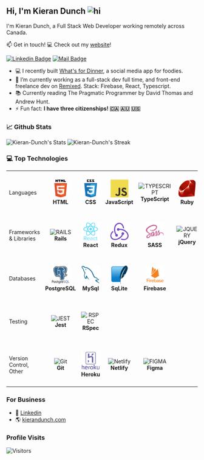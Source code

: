## Hi, I'm Kieran Dunch <img src="https://user-images.githubusercontent.com/1303154/88677602-1635ba80-d120-11ea-84d8-d263ba5fc3c0.gif" width="28px" height="28px" alt="hi">


I'm Kieran Dunch, a Full Stack Web Developer working remotely across Canada.

:mailbox: Get in touch!     💻 Check out my [website](https://www.kierandunch.com/)!

[![Linkedin Badge](https://img.shields.io/badge/-Kieran-0e76a8?style=flat&labelColor=0e76a8&logo=linkedin&logoColor=white)](https://www.linkedin.com/in/kieran-dunch/) [![Mail Badge](https://img.shields.io/badge/-Kieran-c0392b?style=flat&labelColor=c0392b&logo=gmail&logoColor=white)](mailto:dunch.kieran@gmail.com)

- 💻 I recently built [What's for Dinner](https://github.com/Kieran-Dunch/whatsfordinner), a social media app for foodies.
- 🧠 I’m currently working as a full-stack dev full time, and front-end freelance dev on [Remixed](https://www.kierandunch.com/remixed). Stack: Firebase, React, Typescript.
- 📚 Currently reading The Pragmatic Programmer by David Thomas and Andrew Hunt.
- ⚡ Fun fact: **I have three citizenships! :canada: :australia: :us:**

### 📈 Github Stats

![Kieran-Dunch's Stats](https://github-readme-stats.vercel.app/api?username=Kieran-Dunch&theme=blueberry&show_icons=true&hide_border=true&count_private=true)
![Kieran-Dunch's Streak](https://github-readme-streak-stats.herokuapp.com/?user=Kieran-Dunch&theme=blueberry&hide_border=true)

### :computer: Top Technologies

<table>  
  <tr>
    <td>Languages</td>
    <td align="center" height="108" width="108">
      <img
        src="https://raw.githubusercontent.com/devicons/devicon/master/icons/html5/html5-original-wordmark.svg"
        width="48"
        height="48"
        alt="HTML"
      />
      <br /><strong>HTML</strong>
    </td>
    <td align="center" height="108" width="108">
      <img
        src="https://raw.githubusercontent.com/devicons/devicon/master/icons/css3/css3-original-wordmark.svg"
        width="48"
        height="48"
        alt="CSS"
      />
      <br /><strong>CSS</strong>
    </td>
    <td align="center" height="108" width="108">
      <img
        src="https://raw.githubusercontent.com/devicons/devicon/master/icons/javascript/javascript-original.svg"
        width="48"
        height="48"
        alt="JAVASCRIPT"
      />
      <br /><strong>JavaScript</strong>
    </td>
    <td align="center" height="108" width="108">
      <img
        src="https://titrias.com/files/2022/04/typescript.png"
        width="48"
        height="48"
        alt="TYPESCRIPT"
      />
      <br /><strong>TypeScript</strong>
    </td>
    <td align="center" height="108" width="108">
      <img
        src="https://raw.githubusercontent.com/devicons/devicon/master/icons/ruby/ruby-original.svg"
        width="48"
        height="48"
        alt="RUBY"
      />
      <br /><strong>Ruby</strong>
    </td>
    <td align="center" height="108" width="108">
      <img
        src="https://github.com/devicons/devicon/blob/master/icons/python/python-original-wordmark.svg"
        width="48"
        height="48"
        alt="Python"
      />
      <br /><strong>Python</strong>
    </td>
    <td align="center" height="108" width="108">
      <img
        src="https://cdn-icons-png.flaticon.com/512/2772/2772165.png"
        width="48"
        height="48"
        alt="SQL"
      />
      <br /><strong>SQL</strong>
    </td>
  </tr>
  <tr>
    <td>Frameworks & Libraries</td>
    <td align="center" height="108" width="108">
      <img
        src="https://cdn.iconscout.com/icon/free/png-256/rails-3521664-2945108.png"
        width="48"
        height="48"
        alt="RAILS"
      />
      <br /><strong>Rails</strong>
    </td>
    <td align="center" height="108" width="108">
      <img
        src="https://raw.githubusercontent.com/devicons/devicon/master/icons/react/react-original-wordmark.svg"
        width="48"
        height="48"
        alt="REACT"
      />
      <br /><strong>React</strong>
    </td>
    <td align="center" height="108" width="108">
      <img
        src="https://github.com/devicons/devicon/blob/master/icons/redux/redux-original.svg"
        width="48"
        height="48"
        alt="Redux"
      />
      <br /><strong>Redux</strong>
    </td>
    <td align="center" height="108" width="108">
      <img
        src="https://raw.githubusercontent.com/devicons/devicon/master/icons/sass/sass-original.svg"
        width="48"
        height="48"
        alt="SASS"
      />
      <br /><strong>SASS</strong>
    </td>
    <td align="center" height="108" width="108">
      <img
        src="https://www.vectorlogo.zone/logos/jquery/jquery-icon.svg"
        width="48"
        height="48"
        alt="JQUERY"
      />
      <br /><strong>jQuery</strong>
    </td>
    <td align="center" height="108" width="108">
      <img
        src="https://pbs.twimg.com/profile_images/833789473376854018/skScegH6_400x400.jpg"
        width="48"
        height="48"
        alt="EJS"
      />
      <br /><strong>EJS</strong>
    </td>
  </tr>
   
  <tr>
    <td>Databases</td>
    <td align="center" height="108" width="108">
        <img
          src="https://raw.githubusercontent.com/devicons/devicon/master/icons/postgresql/postgresql-original-wordmark.svg"
          width="48"
          height="48"
          alt="POSTGRESQL"
        />
        <br /><strong>PostgreSQL</strong>
      </td>
      <td align="center" height="108" width="108">
        <img
          src="https://github.com/devicons/devicon/blob/master/icons/mysql/mysql-original.svg"
          width="48"
          height="48"
          alt="MYSQL"
        />
        <br /><strong>MySql</strong>
      </td> 
      <td align="center" height="108" width="108">
        <img
          src="https://github.com/devicons/devicon/blob/master/icons/sqlite/sqlite-original.svg"
          width="48"
          height="48"
          alt="SqLite"
        />
        <br /><strong>SqLite</strong>
      </td> 
      <td align="center" height="108" width="108">
        <img
          src="https://github.com/devicons/devicon/blob/master/icons/firebase/firebase-plain-wordmark.svg"
          width="48"
          height="48"
          alt="Firebase"
        />
        <br /><strong>Firebase</strong>
      </td>    
  </tr>

  <tr>
    <td>Testing</td>
    <td align="center" height="108" width="108">
      <img
        src="https://www.vectorlogo.zone/logos/jestjsio/jestjsio-icon.svg"
        width="48"
        height="48"
        alt="JEST"
      />
      <br /><strong>Jest</strong>
    </td>
    </td>
    <td align="center" height="108" width="108">
      <img
        src="https://cbabhusal.files.wordpress.com/2015/12/812ab30c5723956adcf8c1bbaf23e471143e1934.png"
        width="48"
        height="48"
        alt="RSPEC"
      />
      <br /><strong>RSpec</strong>
    </td>
  </tr>  
   
  <tr>
    <td>Version Control, Other</td>
    <td align="center" height="108" width="108">
      <img
        src="https://www.vectorlogo.zone/logos/git-scm/git-scm-icon.svg"
        width="48"
        height="48"
        alt="Git"
      />
      <br /><strong>Git</strong>
    </td>
        <td align="center" height="108" width="108">
      <img
        src="https://github.com/devicons/devicon/blob/master/icons/heroku/heroku-original-wordmark.svg"
        width="48"
        height="48"
        alt="Heroku"
      />
      <br /><strong>Heroku</strong>
    </td>
        <td align="center" height="108" width="108">
      <img
        src="https://cdn.freebiesupply.com/logos/large/2x/netlify-logo-png-transparent.png"
        width="48"
        height="48"
        alt="Netlify"
      />
      <br /><strong>Netlify</strong>
    </td>
    <td align="center" height="108" min-width="108">
      <img
        src="https://cdn-icons-png.flaticon.com/512/5968/5968705.png"
        width="48"
        height="48"
        alt="FIGMA"
      />
      <br /><strong>Figma</strong>
    </td>
  </tr>   
</table>

### For Business

- :wave: [Linkedin](https://www.linkedin.com/in/kieran-dunch/)
- 🌎 [kierandunch.com](https://www.kierandunch.com/)

### Profile Visits

![Visitors](https://api.visitorbadge.io/api/visitors?path=https%3A%2F%2Fgithub.com%2FKieran-Dunch&labelColor=%23697689&countColor=%231e86e8)
